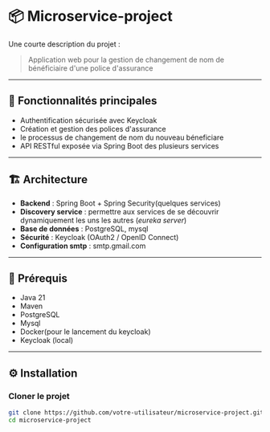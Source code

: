 # 📦 Microservice-project

Une courte description du projet :

> Application web pour la gestion de changement de nom de bénéficiaire d'une police d'assurance

---

## 🚀 Fonctionnalités principales

- Authentification sécurisée avec Keycloak
- Création et gestion des polices d'assurance
- le processus de changement de nom du nouveau béneficiare
- API RESTful exposée via Spring Boot des plusieurs services

---

## 🏗️ Architecture

- **Backend** : Spring Boot + Spring Security(quelques services)
- **Discovery service** : permettre aux services de se découvrir dynamiquement les uns les autres (*eureka server*)
- **Base de données** : PostgreSQL, mysql
- **Sécurité** : Keycloak (OAuth2 / OpenID Connect)
- **Configuration smtp** : smtp.gmail.com

---

## 🔧 Prérequis

- Java 21
- Maven 
- PostgreSQL
- Mysql
- Docker(pour le lancement du keycloak)
- Keycloak (local)

---

## ⚙️ Installation

### Cloner le projet

```bash
git clone https://github.com/votre-utilisateur/microservice-project.git
cd microservice-project
